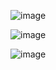 ![image](https://github.com/Uhyunjin/library-management/assets/98440593/84192a42-92b8-4640-b363-b99b603a5fe9)

![image](https://github.com/Uhyunjin/library-management/assets/98440593/3e427d6d-2254-4446-8136-c37bea2c631a)

![image](https://github.com/Uhyunjin/library-management/assets/98440593/1764d201-7386-409d-b20a-7daf0c0d0ce9)
